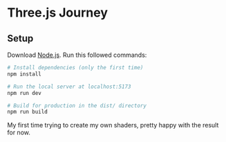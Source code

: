 # Three.js Journey

## Setup
Download [Node.js](https://nodejs.org/en/download/).
Run this followed commands:

``` bash
# Install dependencies (only the first time)
npm install

# Run the local server at localhost:5173
npm run dev

# Build for production in the dist/ directory
npm run build
```

My first time trying to create my own shaders, pretty happy with the result for now.

